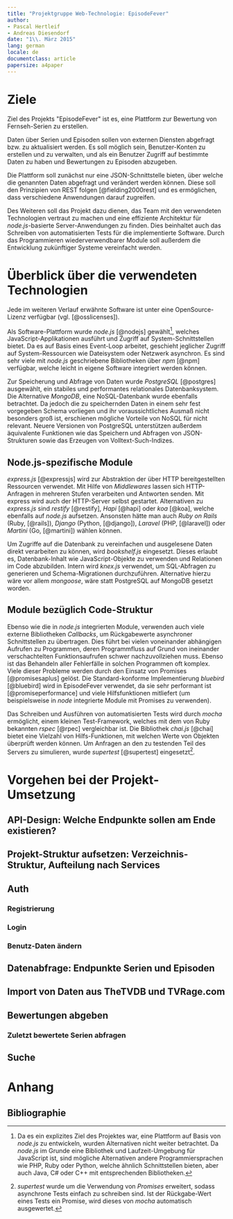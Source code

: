 ```yaml
---
title: "Projektgruppe Web-Technologie: EpisodeFever"
author:
- Pascal Hertleif
- Andreas Diesendorf
date: "1\\. März 2015"
lang: german
locale: de
documentclass: article
papersize: a4paper
---
```


# Ziele

Ziel des Projekts "EpisodeFever" ist es, eine Plattform zur Bewertung von Fernseh-Serien zu erstellen.

Daten über Serien und Episoden sollen von externen Diensten abgefragt bzw. zu aktualisiert werden. Es soll möglich sein, Benutzer-Konten zu erstellen und zu verwalten, und als ein Benutzer Zugriff auf bestimmte Daten zu haben und Bewertungen zu Episoden abzugeben.

Die Plattform soll zunächst nur eine JSON-Schnittstelle bieten, über welche die genannten Daten abgefragt und verändert werden können. Diese soll den Prinzipien von REST folgen [@fielding2000rest] und es ermöglichen, dass verschiedene Anwendungen darauf zugreifen.

Des Weiteren soll das Projekt dazu dienen, das Team mit den verwendeten Technologien vertraut zu machen und eine effiziente Architektur für _node.js_-basierte Server-Anwendungen zu finden. Dies beinhaltet auch das Schreiben von automatisierten Tests für die implementierte Software. Durch das Programmieren wiederverwendbarer Module soll außerdem die Entwicklung zukünftiger Systeme vereinfacht werden.

# Überblick über die verwendeten Technologien

Jede im weiteren Verlauf erwähnte Software ist unter eine OpenSource-Lizenz verfügbar (vgl. [@osslicenses]).

Als Software-Plattform wurde _node.js_ [@nodejs] gewählt[^node-alternativen], welches JavaScript-Applikationen ausführt und Zugriff auf System-Schnittstellen bietet. Da es auf Basis eines Event-Loop arbeitet, geschieht jeglicher Zugriff auf System-Ressourcen wie Dateisystem oder Netzwerk asynchron. Es sind sehr viele mit _node.js_ geschriebene Bibliotheken über _npm_ [@npm] verfügbar, welche leicht in eigene Software integriert werden können.

[^node-alternativen]: Da es ein explizites Ziel des Projektes war, eine Plattform auf Basis von _node.js_ zu entwickeln, wurden Alternativen nicht weiter betrachtet. Da _node.js_ im Grunde eine Bibliothek und Laufzeit-Umgebung für JavaScript ist, sind mögliche Alternativen andere Programmiersprachen wie PHP, Ruby oder Python, welche ähnlich Schnittstellen bieten, aber auch Java, C# oder C++ mit entsprechenden Bibliotheken.

Zur Speicherung und Abfrage von Daten wurde _PostgreSQL_ [@postgres] ausgewählt, ein stabiles und performantes relationales Datenbanksystem. Die Alternative _MongoDB_, eine NoSQL-Datenbank wurde ebenfalls betrachtet. Da jedoch die zu speichernden Daten in einem sehr fest vorgegeben Schema vorliegen und ihr voraussichtliches Ausmaß nicht besonders groß ist, erschienen mögliche Vorteile von NoSQL für nicht relevant. Neuere Versionen von PostgreSQL unterstützen außerdem äquivalente Funktionen wie das Speichern und Abfragen von JSON-Strukturen sowie das Erzeugen von Volltext-Such-Indizes.

## Node.js-spezifische Module

_express.js_ [@expressjs] wird zur Abstraktion der über HTTP bereitgestellten Ressourcen verwendet. Mit Hilfe von _Middlewares_ lassen sich HTTP-Anfragen in mehreren Stufen verarbeiten und Antworten senden. Mit express wird auch der HTTP-Server selbst gestartet. Alternativen zu _express.js_ sind _restify_ [@restify], _Hapi_ [@hapi] oder _koa_ [@koa], welche ebenfalls auf _node.js_ aufsetzen. Ansonsten hätte man auch _Ruby on Rails_ (Ruby, [@rails]), _Django_ (Python, [@django]), _Laravel_ (PHP, [@laravel]) oder _Martini_ (Go, [@martini]) wählen können.

Um Zugriffe auf die Datenbank zu vereinfachen und ausgelesene Daten direkt verarbeiten zu können, wird _bookshelf.js_ eingesetzt. Dieses erlaubt es, Datenbank-Inhalt wie JavaScript-Objekte zu verwenden und Relationen im Code abzubilden. Intern wird _knex.js_ verwendet, um SQL-Abfragen zu generieren und Schema-Migrationen durchzuführen. Alternative hierzu wäre vor allem _mongoose_, wäre statt PostgreSQL auf MongoDB gesetzt worden.

## Module bezüglich Code-Struktur

Ebenso wie die in _node.js_ integrierten Module, verwenden auch viele externe Bibliotheken _Callbacks_, um Rückgabewerte asynchroner Schnittstellen zu übertragen. Dies führt bei vielen voneinander abhängigen Aufrufen zu Programmen, deren Programmfluss auf Grund von ineinander verschachtelten Funktionsaufrufen schwer nachzuvollziehen muss. Ebenso ist das Behandeln aller Fehlerfälle in solchen Programmen oft komplex. Viele dieser Probleme werden durch den Einsatz von Promises [@promisesaplus] gelöst. Die Standard-konforme Implementierung _bluebird_ [@bluebird] wird in EpisodeFever verwendet, da sie sehr performant ist [@promiseperformance] und viele Hilfsfunktionen mitliefert (um beispielsweise in _node_ integrierte Module mit Promises zu verwenden).

Das Schreiben und Ausführen von automatisierten Tests wird durch _mocha_ ermöglicht, einem kleinen Test-Framework, welches mit dem von Ruby bekannten _rspec_ [@rpec] vergleichbar ist. Die Bibliothek _chai.js_ [@chai] bietet eine Vielzahl von Hilfs-Funktionen, mit welchen Werte von Objekten überprüft werden können. Um Anfragen an den zu testenden Teil des Servers zu simulieren, wurde _supertest_ [@supertest] eingesetzt[^supertest-promises].

[^supertest-promises]: _supertest_ wurde um die Verwendung von _Promises_ erweitert, sodass asynchrone Tests einfach zu schreiben sind. Ist der Rückgabe-Wert eines Tests ein Promise, wird dieses von _mocha_ automatisch ausgewertet.

# Vorgehen bei der Projekt-Umsetzung

## API-Design: Welche Endpunkte sollen am Ende existieren?

## Projekt-Struktur aufsetzen: Verzeichnis-Struktur, Aufteilung nach Services

## Auth
### Registrierung
### Login
### Benutz-Daten ändern

## Datenabfrage: Endpunkte Serien und Episoden

## Import von Daten aus TheTVDB und TVRage.com

## Bewertungen abgeben
### Zuletzt bewertete Serien abfragen

## Suche

# Anhang

## Bibliographie
